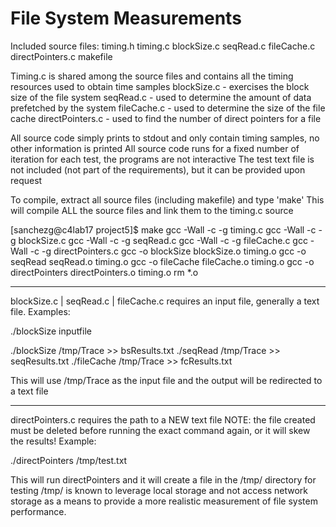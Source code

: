 # File System Measurements

Included source files:
timing.h
timing.c
blockSize.c
seqRead.c
fileCache.c
directPointers.c
makefile

Timing.c is shared among the source files and contains all the timing resources used to obtain time samples
blockSize.c - exercises the block size of the file system
seqRead.c - used to determine the amount of data prefetched by the system
fileCache.c - used to determine the size of the file cache 
directPointers.c - used to find the number of direct pointers for a file


All source code simply prints to stdout and only contain timing samples, no other information is printed
All source code runs for a fixed number of iteration for each test, the programs are not interactive
The test text file is not included (not part of the requirements), but it can be provided upon request

To compile, extract all source files (including makefile) and type 'make'
This will compile ALL the source files and link them to the timing.c source

[sanchezg@c4lab17 project5]$ make
gcc -Wall -c -g timing.c
gcc -Wall -c -g blockSize.c
gcc -Wall -c -g seqRead.c
gcc -Wall -c -g fileCache.c
gcc -Wall -c -g directPointers.c
gcc -o blockSize blockSize.o timing.o
gcc -o seqRead seqRead.o timing.o
gcc -o fileCache fileCache.o timing.o
gcc -o directPointers directPointers.o timing.o
rm *.o

****************************************************************
blockSize.c | seqRead.c | fileCache.c requires an input file, generally a text file.
Examples:

./blockSize inputfile 

./blockSize /tmp/Trace >> bsResults.txt
./seqRead /tmp/Trace >> seqResults.txt
./fileCache /tmp/Trace >> fcResults.txt

This will use /tmp/Trace as the input file and the output will be redirected to a text file
****************************************************************

directPointers.c requires the path to a NEW text file
NOTE: the file created must be deleted before running the exact command again, or it will skew the results!
Example:

./directPointers /tmp/test.txt

This will run directPointers and it will create a file in the /tmp/ directory for testing
/tmp/ is known to leverage local storage and not access network storage as a means to provide a more realistic measurement of file system performance. 